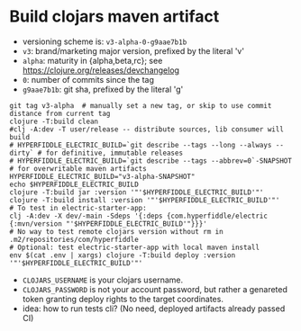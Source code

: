# Build clojars maven artifact

* versioning scheme is: `v3-alpha-0-g9aae7b1b`
* `v3`: brand/marketing major version, prefixed by the literal 'v'
* `alpha`: maturity in {alpha,beta,rc}; see https://clojure.org/releases/devchangelog
* `0`: number of commits since the tag
* `g9aae7b1b`: git sha, prefixed by the literal 'g'


```shell
git tag v3-alpha  # manually set a new tag, or skip to use commit distance from current tag
clojure -T:build clean
#clj -A:dev -T user/release -- distribute sources, lib consumer will build
# HYPERFIDDLE_ELECTRIC_BUILD=`git describe --tags --long --always --dirty` # for definitive, immutable releases
# HYPERFIDDLE_ELECTRIC_BUILD=`git describe --tags --abbrev=0`-SNAPSHOT # for overwritable maven artifacts
HYPERFIDDLE_ELECTRIC_BUILD="v3-alpha-SNAPSHOT"
echo $HYPERFIDDLE_ELECTRIC_BUILD
clojure -T:build jar :version '"'$HYPERFIDDLE_ELECTRIC_BUILD'"'
clojure -T:build install :version '"'$HYPERFIDDLE_ELECTRIC_BUILD'"'
# To test in electric-starter-app:
clj -A:dev -X dev/-main -Sdeps '{:deps {com.hyperfiddle/electric {:mvn/version "'$HYPERFIDDLE_ELECTRIC_BUILD'"}}}'
# No way to test remote clojars version without rm in .m2/repositories/com/hyperfiddle
# Optional: test electric-starter-app with local maven install
env $(cat .env | xargs) clojure -T:build deploy :version '"'$HYPERFIDDLE_ELECTRIC_BUILD'"'
```

- `CLOJARS_USERNAME` is your clojars username.
- `CLOJARS_PASSWORD` is not your account password, but rather a genareted token granting
deploy rights to the target coordinates.
- idea: how to run tests cli? (No need, deployed artifacts already passed CI)
